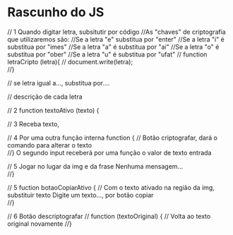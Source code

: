 # Rascunho do JS

// 1 Quando digitar letra, subsitutir por código
//As "chaves" de criptografia que utilizaremos são:
//Se a letra "e" substitua por "enter"
//Se a letra "i" é substitua por "imes"
//Se a letra "a" é substitua por  "ai"
//Se a letra "o" é substitua por "ober"
//Se a letra "u" é substitua por "ufat"
// function letraCripto (letra){
//  document.write(letra);   
//}

// se letra igual a..., substitua por....

// descrição de cada letra


// 2 function textoAtivo (texto) {
    
// 3 Receba texto,

// 4 Por uma outra função interna function {
// Botão criptografar, dará o comando para alterar o texto    
//} O segundo input receberá por uma função o valor de texto entrada

// 5 Jogar no lugar da img e da frase Nenhuma mensagem...    
//}

// 5 fuction botaoCopiarAtivo {
// Com o texto ativado na região da img, substituir texto Digite um texto..., por botão copiar   
//}

// 6 Botão descriptografar
// function (textoOriginal) {
//  Volta ao texto original novamente  //}